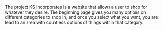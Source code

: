 The project KS Incorporates is a website that allows a user to shop for whatever they desire. The beginning page gives you many options on different categories to shop in, and once you select what you want, you are lead to an area with countless options of things within that category.
